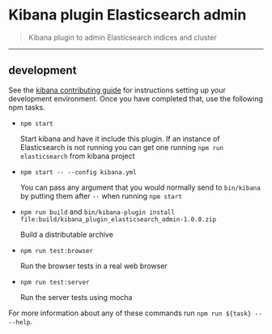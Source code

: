 # Kibana plugin Elasticsearch admin

> Kibana plugin to admin Elasticsearch indices and cluster

---

## development

See the [kibana contributing guide](https://github.com/elastic/kibana/blob/5.6/CONTRIBUTING.md) for instructions setting up your development environment. Once you have completed that, use the following npm tasks.

  - `npm start`

    Start kibana and have it include this plugin. If an instance of Elasticsearch is not running you can get one running `npm run elasticsearch` from kibana project

  - `npm start -- --config kibana.yml`

    You can pass any argument that you would normally send to `bin/kibana` by putting them after `--` when running `npm start`

  - `npm run build` and `bin/kibana-plugin install file:build/kibana_plugin_elasticsearch_admin-1.0.0.zip`

    Build a distributable archive

  - `npm run test:browser`

    Run the browser tests in a real web browser

  - `npm run test:server`

    Run the server tests using mocha

For more information about any of these commands run `npm run ${task} -- --help`.

